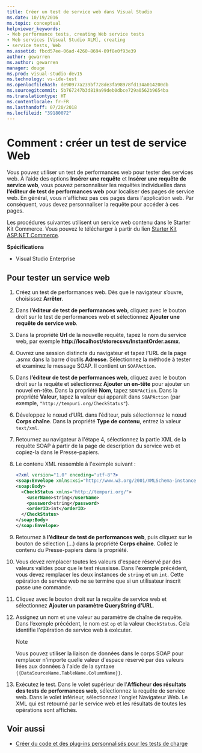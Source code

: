 ```yaml
---
title: Créer un test de service web dans Visual Studio
ms.date: 10/19/2016
ms.topic: conceptual
helpviewer_keywords:
- Web performance tests, creating Web service tests
- Web services [Visual Studio ALM], creating
- service tests, Web
ms.assetid: fbcd57ee-06ad-4260-8694-09f8e0f93e39
author: gewarren
ms.author: gewarren
manager: douge
ms.prod: visual-studio-dev15
ms.technology: vs-ide-test
ms.openlocfilehash: de90977a239bf728de3fa98978fd134a014200db
ms.sourcegitcommit: 5b767247b3d819a99deb0dbce729a0562b9654ba
ms.translationtype: HT
ms.contentlocale: fr-FR
ms.lasthandoff: 07/20/2018
ms.locfileid: "39180072"
---
```

# <a name="how-to-create-a-web-service-test"></a>Comment : créer un test de service Web

Vous pouvez utiliser un test de performances web pour tester des services web. À l’aide des options **Insérer une requête** et **Insérer une requête de service web**, vous pouvez personnaliser les requêtes individuelles dans **l’éditeur de test de performances web** pour localiser des pages de service web. En général, vous n'affichez pas ces pages dans l'application web. Par conséquent, vous devez personnaliser la requête pour accéder à ces pages.

Les procédures suivantes utilisent un service web contenu dans le Starter Kit Commerce. Vous pouvez le télécharger à partir du lien [Starter Kit ASP.NET Commerce](http://go.microsoft.com/fwlink/?LinkId=181469).

 **Spécifications**

-   Visual Studio Enterprise

## <a name="to-test-a-web-service"></a>Pour tester un service web

1.  Créez un test de performances web. Dès que le navigateur s’ouvre, choisissez **Arrêter**.

2.  Dans **l’éditeur de test de performances web**, cliquez avec le bouton droit sur le test de performances web et sélectionnez **Ajouter une requête de service web**.

3.  Dans la propriété **Url** de la nouvelle requête, tapez le nom du service web, par exemple **http://localhost/storecsvs/InstantOrder.asmx**.

4.  Ouvrez une session distincte du navigateur et tapez l’URL de la page .asmx dans la barre d’outils **Adresse**. Sélectionnez la méthode à tester et examinez le message SOAP. Il contient un `SOAPAction`.

5.  Dans **l’éditeur de test de performances web**, cliquez avec le bouton droit sur la requête et sélectionnez **Ajouter un en-tête** pour ajouter un nouvel en-tête. Dans la propriété **Nom**, tapez `SOAPAction`. Dans la propriété **Valeur**, tapez la valeur qui apparaît dans `SOAPAction` (par exemple, `"http://tempuri.org/CheckStatus"`).

6.  Développez le nœud d’URL dans l’éditeur, puis sélectionnez le nœud **Corps chaîne**. Dans la propriété **Type de contenu**, entrez la valeur `text/xml`.

7.  Retournez au navigateur à l'étape 4, sélectionnez la partie XML de la requête SOAP à partir de la page de description du service web et copiez-la dans le Presse-papiers.

8.  Le contenu XML ressemble à l'exemple suivant :

     ```xml
     <?xml version="1.0" encoding="utf-8"?>
     <soap:Envelope xmlns:xsi="http://www.w3.org/2001/XMLSchema-instance" xmlns:xsd="http://www.w3.org/2001/XMLSchema" xmlns:soap="http://schemas.xmlsoap.org/soap/envelope/">
     <soap:Body>
       <CheckStatus xmlns="http://tempuri.org/">
         <userName>string</userName>
         <password>string</password>
         <orderID>int</orderID>
       </CheckStatus>
     </soap:Body>
     </soap:Envelope>
     ```

9. Retournez à **l’éditeur de test de performances web**, puis cliquez sur le bouton de sélection (…) dans la propriété **Corps chaîne**. Collez le contenu du Presse-papiers dans la propriété.

10. Vous devez remplacer toutes les valeurs d'espace réservé par des valeurs valides pour que le test réussisse. Dans l'exemple précédent, vous devez remplacer les deux instances de `string` et un `int`. Cette opération de service web ne se termine que si un utilisateur inscrit passe une commande.

11. Cliquez avec le bouton droit sur la requête de service web et sélectionnez **Ajouter un paramètre QueryString d’URL**.

12. Assignez un nom et une valeur au paramètre de chaîne de requête. Dans l’exemple précédent, le nom est `op` et la valeur `CheckStatus`. Cela identifie l'opération de service web à exécuter.

    > [!NOTE]
    > Vous pouvez utiliser la liaison de données dans le corps SOAP pour remplacer n'importe quelle valeur d'espace réservé par des valeurs liées aux données à l'aide de la syntaxe `{{DataSourceName.TableName.ColumnName}}`.

13. Exécutez le test. Dans le volet supérieur de l'**Afficheur des résultats des tests de performances web**, sélectionnez la requête de service web. Dans le volet inférieur, sélectionnez l'onglet Navigateur Web. Le XML qui est retourné par le service web et les résultats de toutes les opérations sont affichés.

## <a name="see-also"></a>Voir aussi

- [Créer du code et des plug-ins personnalisés pour les tests de charge](../test/create-custom-code-and-plug-ins-for-load-tests.md)